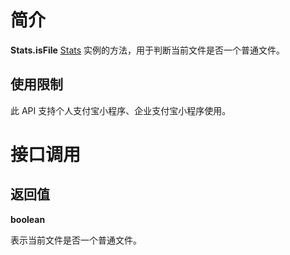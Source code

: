 # 简介

**Stats.isFile** [Stats](https://opendocs.alipay.com/mini/api/stats) 实例的方法，用于判断当前文件是否一个普通文件。

## 使用限制

此 API 支持个人支付宝小程序、企业支付宝小程序使用。

# 接口调用

## 返回值

**boolean** 

表示当前文件是否一个普通文件。
